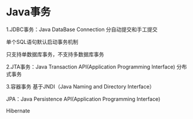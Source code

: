 # Java事务


1.JDBC事务：Java DataBase Connection
分自动提交和手工提交

单个SQL语句默认启动事务机制

只支持单数据库事务，不支持多数据库事务


2.JTA事务：Java Transaction API(Application Programming Interface)
分布式事务

3.容器事务
基于JNDI（Java Naming and Directory Interface）

JPA：Java Persistence API(Application Programming Interface)

Hibernate

